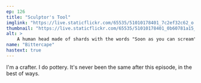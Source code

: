 ```yaml
---
ep: 126
title: "Sculptor's Tool"
imglink: "https://live.staticflickr.com/65535/51010178401_7c2ef32c62_o.jpg"
thumbnail: "https://live.staticflickr.com/65535/51010178401_0b60781a15_q.jpg"
alt: >
    A human head made of shards with the words "Soon as you can scream" to its left.
name: "Bittercape"
hastext: true
---
```

I'm a crafter. I do pottery. It's never been the same after this episode, in the best of ways. 